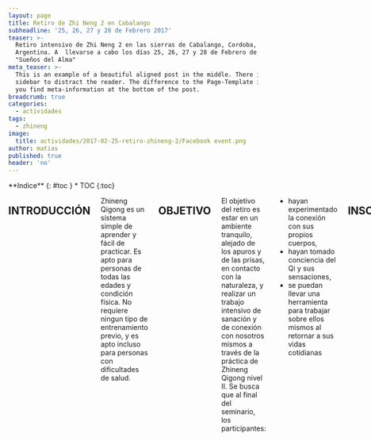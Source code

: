 ```yaml
---
layout: page
title: Retiro de Zhi Neng 2 en Cabalango
subheadline: '25, 26, 27 y 28 de Febrero 2017'
teaser: >-
  Retiro intensivo de Zhi Neng 2 en las sierras de Cabalango, Cordoba,
  Argentina. A  llevarse a cabo los días 25, 26, 27 y 28 de Febrero de 2017, en
  "Sueños del Alma"
meta_teaser: >-
  This is an example of a beautiful aligned post in the middle. There is no
  sidebar to distract the reader. The difference to the Page-Template is, that
  you find meta-information at the bottom of the post.
breadcrumb: true
categories:
  - actividades
tags:
  - zhineng
image:
  title: actividades/2017-02-25-retiro-zhineng-2/Facebook event.png
author: matias
published: true
header: 'no'
---
```

<div class="row">
<div class="medium-4 medium-push-8 columns" markdown="1">
<div class="panel radius" markdown="1">
**Indice**
{: #toc }
*  TOC
{:toc}
</div>
</div><!-- /.medium-4.columns -->

<div class="medium-8 medium-pull-4 columns" markdown="1">

## INTRODUCCIÓN
Zhineng Qigong es un sistema simple de aprender y fácil de practicar. Es apto para personas de todas las edades y condición física. No requiere ningun tipo de entrenamiento previo, y es apto incluso para personas con dificultades de salud.

## OBJETIVO
El objetivo del retiro es estar en un ambiente tranquilo, alejado de los apuros y de las prisas, en contacto con la naturaleza, y realizar un trabajo intensivo de sanación y de conexión con nosotros mismos a través de la práctica de Zhineng Qigong nivel II. Se busca que al final del seminario, los participantes:

* hayan experimentado la conexión con sus propios cuerpos,
* hayan tomado conciencia del Qi y sus sensaciones,
* se puedan llevar una herramienta para trabajar sobre ellos mismos al retornar a sus vidas cotidianas

## INSCRIPCIONES
Las inscripciones cierran el Viernes 10 de Febrero.
Requisitos para la inscripción:

* Abonar el taller por algunos de los medios de pagos disponibles (consultar), y notificar adjuntando comprobante
* Completar la ficha de inscripción que se enviará por correo electrónico luego de realizar el pago.

La inscripción se puede realizar por los siguientes medios:

* por via telefónica al (0351) 15-246-8058
* por correo electrónico a info@zhineng.com.ar
* a través de nuestra pagina de facebook: https://www.facebook.com/ZhinengQigongCordoba

## COSTOS
El valor del retiro es:

* Hasta el 31 de Enero: $3500 ARS
* Desde el 1 al 10 de Febrero: $4500 ARS

El precio incluye:

* 30+ horas de seminario teórico práctico
* Alojamiento por 3 noche y 4 días en habitación compartida
* 4 desayunos, 4 almuerzos, 4 meriendas y 3 cenas (personas que sigan una dieta especial, consultar)

## TEMARIO

1. Introducción al método
  1. Caracaterísticas del Método
  2. Beneficios del Método
2. Practica: La forma del cuerpo y la mente
  1. Formación y práctica de los 10 segmentos
  2. Cada segmento con sus requerimientos posturales, errores mas frecuentes y actividad mental
3. Practica: Guiando el Qi por los meridianos principales
  1. Introduccion
  2. Descripcion y práctica del método

</div>
</div>
